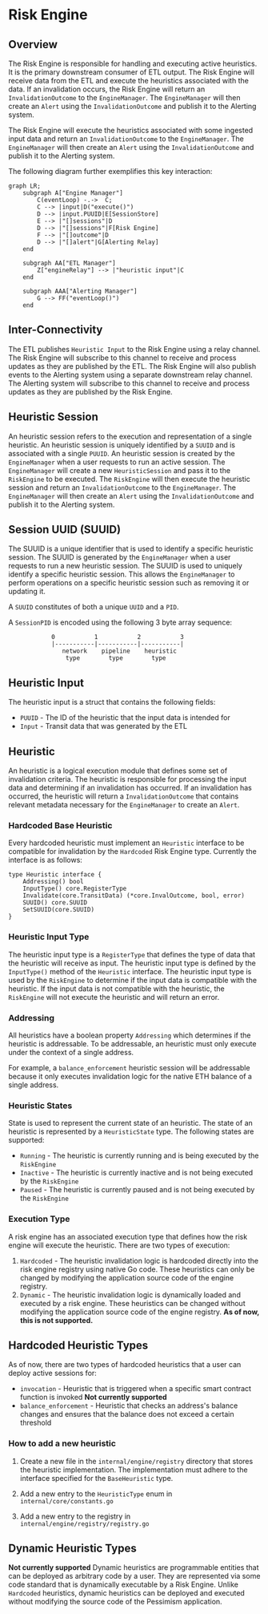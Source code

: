 # Risk Engine

## Overview
The Risk Engine is responsible for handling and executing active heuristics. It is the primary downstream consumer of ETL output. The Risk Engine will receive data from the ETL and execute the heuristics associated with the data. If an invalidation occurs, the Risk Engine will return an `InvalidationOutcome` to the `EngineManager`. The `EngineManager` will then create an `Alert` using the `InvalidationOutcome` and publish it to the Alerting system.

The Risk Engine will execute the heuristics associated with some ingested input data and return an `InvalidationOutcome` to the `EngineManager`. The `EngineManager` will then create an `Alert` using the `InvalidationOutcome` and publish it to the Alerting system.

The following diagram further exemplifies this key interaction:
```mermaid
graph LR;
    subgraph A["Engine Manager"]
        C(eventLoop) -.->  C;
        C --> |input|D("execute()")
        D --> |input.PUUID|E[SessionStore]
        E --> |"[]sessions"|D
        D --> |"[]sessions"|F[Risk Engine]
        F --> |"[]outcome"|D
        D --> |"[]alert"|G[Alerting Relay]
    end

    subgraph AA["ETL Manager"]
        Z["engineRelay"] --> |"heuristic input"|C
    end

    subgraph AAA["Alerting Manager"]
        G --> FF("eventLoop()")
    end
```

## Inter-Connectivity
The ETL publishes `Heuristic Input` to the Risk Engine using a relay channel. The Risk Engine will subscribe to this channel to receive and process updates as they are published by the ETL. The Risk Engine will also publish events to the Alerting system using a separate downstream relay channel. The Alerting system will subscribe to this channel to receive and process updates as they are published by the Risk Engine.

## Heuristic Session
An heuristic session refers to the execution and representation of a single heuristic. An heuristic session is uniquely identified by a `SUUID` and is associated with a single `PUUID`. An heuristic session is created by the `EngineManager` when a user requests to run an active session. The `EngineManager` will create a new `HeuristicSession` and pass it to the `RiskEngine` to be executed. The `RiskEngine` will then execute the heuristic session and return an `InvalidationOutcome` to the `EngineManager`. The `EngineManager` will then create an `Alert` using the `InvalidationOutcome` and publish it to the Alerting system.

## Session UUID (SUUID)
The SUUID is a unique identifier that is used to identify a specific heuristic session. The SUUID is generated by the `EngineManager` when a user requests to run a new heuristic session. The SUUID is used to uniquely identify a specific heuristic session. This allows the `EngineManager` to perform operations on a specific heuristic session such as removing it or updating it. 

A `SUUID` constitutes of both a unique `UUID` and a `PID`. 

A `SessionPID` is encoded using the following 3 byte array sequence:
```
            0           1           2           3
            |-----------|-----------|-----------|
               network    pipeline    heuristic
                type        type        type
```

## Heuristic Input
The heuristic input is a struct that contains the following fields:
* `PUUID` - The ID of the heuristic that the input data is intended for
* `Input` - Transit data that was generated by the ETL

## Heuristic
An heuristic is a logical execution module that defines some set of invalidation criteria. The heuristic is responsible for processing the input data and determining if an invalidation has occurred. If an invalidation has occurred, the heuristic will return a `InvalidationOutcome` that contains relevant metadata necessary for the `EngineManager` to create an `Alert`.

### Hardcoded Base Heuristic
Every hardcoded heuristic must implement an `Heuristic` interface to be compatible for invalidation by the `Hardcoded` Risk Engine type. Currently the interface is as follows:
```
type Heuristic interface {
	Addressing() bool
	InputType() core.RegisterType
	Invalidate(core.TransitData) (*core.InvalOutcome, bool, error)
	SUUID() core.SUUID
	SetSUUID(core.SUUID)
}

``` 

### Heuristic Input Type
The heuristic input type is a `RegisterType` that defines the type of data that the heuristic will receive as input. The heuristic input type is defined by the `InputType()` method of the `Heuristic` interface. The heuristic input type is used by the `RiskEngine` to determine if the input data is compatible with the heuristic. If the input data is not compatible with the heuristic, the `RiskEngine` will not execute the heuristic and will return an error.

### Addressing
All heuristics have a boolean property `Addressing` which determines if the heuristic is addressable. To be addressable, an heuristic must only execute under the context of a single address.

For example, a `balance_enforcement` heuristic session will be addressable because it only executes invalidation logic for the native ETH balance of a single address. 

### Heuristic States
State is used to represent the current state of an heuristic. The state of an heuristic is represented by a `HeuristicState` type. The following states are supported:
- `Running` - The heuristic is currently running and is being executed by the `RiskEngine`
- `Inactive` - The heuristic is currently inactive and is not being executed by the `RiskEngine`
- `Paused` - The heuristic is currently paused and is not being executed by the `RiskEngine`

### Execution Type
A risk engine has an associated execution type that defines how the risk engine will execute the heuristic. There are two types of execution:
1. `Hardcoded` - The heuristic invalidation logic is hardcoded directly into the risk engine registry using native Go code. These heuristics can only be changed by modifying the application source code of the engine registry.
2. `Dynamic` - The heuristic invalidation logic is dynamically loaded and executed by a risk engine. These heuristics can be changed without modifying the application source code of the engine registry.
**As of now, this is not supported.**

## Hardcoded Heuristic Types
As of now, there are two types of hardcoded heuristics that a user can deploy active sessions for:
-  `invocation` - Heuristic that is triggered when a specific smart contract function is invoked **Not currently supported**
- `balance_enforcement` - Heuristic that checks an address's balance changes and ensures that the balance does not exceed a certain threshold

### How to add a new heuristic
1. Create a new file in the `internal/engine/registry` directory that stores the heuristic implementation. The implementation must adhere to the interface specified for the `BaseHeuristic` type. 

3. Add a new entry to the `HeuristicType` enum in `internal/core/constants.go`
2. Add a new entry to the registry in `internal/engine/registry/registry.go`

## Dynamic Heuristic Types
**Not currently supported**
Dynamic heuristics are programmable entities that can be deployed as arbitrary code by a user. They are represented via some code standard that is dynamically executable by a Risk Engine. Unlike `Hardcoded` heuristics, dynamic heuristics can be deployed and executed without modifying the source code of the Pessimism application.
